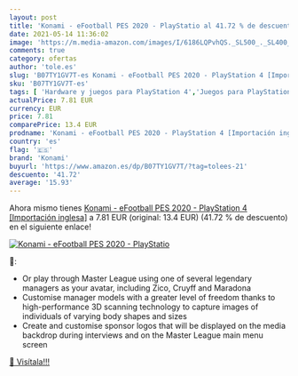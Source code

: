 ```yaml
---
layout: post
title: 'Konami - eFootball PES 2020 - PlayStatio al 41.72 % de descuento'
date: 2021-05-14 11:36:02
image: 'https://m.media-amazon.com/images/I/6186LQPvhQS._SL500_._SL400_.jpg'
comments: true
category: ofertas
author: 'tole.es'
slug: 'B07TY1GV7T-es Konami - eFootball PES 2020 - PlayStation 4 [Importación...'
sku: 'B07TY1GV7T-es'
tags: [ 'Hardware y juegos para PlayStation 4','Juegos para PlayStation 4','Videojuegos','konami','playstation', ]
actualPrice: 7.81 EUR
currency: EUR
price: 7.81
comparePrice: 13.4 EUR
prodname: 'Konami - eFootball PES 2020 - PlayStation 4 [Importación inglesa]'
country: 'es'
flag: '🇪🇸'
brand: 'Konami'
buyurl: 'https://www.amazon.es/dp/B07TY1GV7T/?tag=tolees-21'
descuento: '41.72'
average: '15.93'
---
```


Ahora mismo tienes [Konami - eFootball PES 2020 - PlayStation 4 [Importación inglesa]](https://www.amazon.es/dp/B07TY1GV7T/?tag=tolees-21) a 7.81 EUR (original: 13.4 EUR) (41.72 %  de descuento) en el siguiente enlace!

[![Konami - eFootball PES 2020 - PlayStatio](https://m.media-amazon.com/images/I/6186LQPvhQS._SL500_._SL400_.jpg)](https://www.amazon.es/dp/B07TY1GV7T/?tag=tolees-21)

🔎:

- Or play through Master League using one of several legendary managers as your avatar, including Zico, Cruyff and Maradona
- Customise manager models with a greater level of freedom thanks to high-performance 3D scanning technology to capture images of individuals of varying body shapes and sizes
- Create and customise sponsor logos that will be displayed on the media backdrop during interviews and on the Master League main menu screen

[🛒 Visítala!!!](https://www.amazon.es/dp/B07TY1GV7T/?tag=tolees-21)
